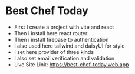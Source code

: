 # Best Chef Today

- First I create a project with vite and react
- Then i install here react router
- Then i install firebase to authentication
- I also used here tailwind and daisyUI for style
- I set here provider of three kinds
- I also set email verification and validation
- Live Site Link: https://best-chef-today.web.app
